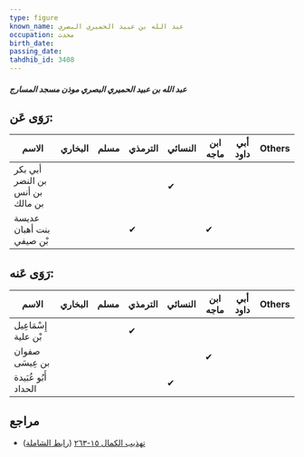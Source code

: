 ```yaml
---
type: figure
known_name: عبد الله بن عبيد الحميري البصري
occupation: محدث
birth_date:
passing_date:
tahdhib_id: 3408
---
```

##### عبد الله بن عبيد الحميري البصري موذن مسجد المسارج

## رَوَى عَن:
| الاسم                           | البخاري | مسلم | الترمذي | النسائي | ابن ماجه | أبي داود | Others |
| ------------------------------- | ------- | ---- | ------- | ------- | -------- | -------- | ------ |
| أبي بكر بن النضر بن أنس بن مالك |         |      |         | ✔       |          |          |        |
| عديسة بنت أهبان بْن صيفي        |         |      | ✔       |         | ✔        |          |        |
## رَوَى عَنه:
| الاسم                | البخاري | مسلم | الترمذي | النسائي | ابن ماجه | أبي داود | Others |
| -------------------- | ------- | ---- | ------- | ------- | -------- | -------- | ------ |
| إِسْمَاعِيل بْن علية |         |      | ✔       |         |          |          |        |
| صفوان بن عِيسَى      |         |      |         |         | ✔        |          |        |
| أَبُو عُبَيدة الحداد |         |      |         | ✔       |          |          |        |
## مراجع
- [تهذيب الكمال ١٥-٢٦٣](obsidian://open?vault=Tahdhib-al-Kamal&file=Figures/٣٤٠٨-عبد%20الله%20بن%20عبيد%20الحميري%20البصري%20موذن%20مسجد%20المسارج) ([رابط الشاملة](https://shamela.ws/book/3722/7747))